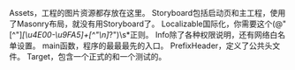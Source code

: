 
Assets，工程的图片资源都存放在这里。
Storyboard包括启动页和主工程，使用了Masonry布局，就没有用Storyboard了。
Localizable国际化，你需要这个(@"[^"]*[\u4E00-\u9FA5]+[^"\n]*?")\s*正则。
Info除了各种权限说明，还有网络白名单设置。
main函数，程序的最最最先的入口。
PrefixHeader，定义了公共头文件。
Target，包含一个正式的和一个测试的。

